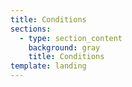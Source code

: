 ```yaml
---
title: Conditions
sections:
  - type: section_content
    background: gray
    title: Conditions
template: landing
---
```

